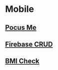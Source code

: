 # Mobile

## [Pocus Me](https://github.com/hyunmindev/Mobile_Pokus-Me)

## [Firebase CRUD](https://github.com/hyunmindev/Mobile_Firebase-CRUD)

## [BMI Check](https://github.com/hyunmindev/Mobile_BMI-Check)
